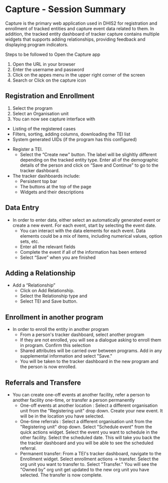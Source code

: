 # Capture - Session Summary

Capture is the primary web application used in DHIS2 for registration and enrollment of tracked entities and capture event data related to them. In addition, the tracked entity dashboard of tracker capture contains multiple widgets that supports adding relationships, providing feedback and displaying program indicators.

Steps to be followed to Open the Capture app

1. Open the URL in your browser
2. Enter the username and password
3. Click on the appes menu in the upper right corner of the screen
4. Search or Click on the capture icon

## Registration and Enrollment

1. Select the program
2. Select an Organisation unit
3. You can now see capture interface with 
* Listing of the registered cases
* Filters, sorting, adding columns, downloading the TEI list
* System generated UIDs (if the program has this configured)

- Register a TEI. 
  - Select the “Create new" button. The label will be slighltly different depending on the tracked entity type. Enter all of the demographic details of the person and click on “Save and Continue” to go to the tracker dashboard.
- The tracker dashboards include:
  * Persistent top bar
  * The buttons at the top of the page
  * Widgets and their descriptions

## Data Entry

- In order to enter data, either select an automatically generated event or create a new event. For each event, start by selecting the event date.
  * You can interact with the data elements for each event. Data elements could be a mix of items, including numerical values, option sets, etc. 
  * Enter all the relevant fields 
  * Complete the event if all of the information has been entered
  * Select “Save” when you are finished

## Adding a Relationship

* Add a “Relationship”
  * Click on Add Relationship.
  * Select the Relationship type and 
  * Select TEI and Save button.

## Enrollment in another program

- In order to enroll the entity in another program
    - From a person's tracker dashboard, select another program
    - If they are not enrolled, you will see a dialogue asking to enroll them in program. Confirm this selection
    - Shared attributes will be carried over between programs. Add in any supplemental information and select "Save."
    - You will be taken to the tracker dashboard in the new program and the person is now enrolled.

## Referrals and Transfere

- You can create one-off events at another facility, refer a person to another facility one-time, or transfer a person permanently
  - One-off events at another location : Select a different organisation unit from the "Registering unit" drop down. Create your new event. It will be in the location you have selected.
  - One-time referrals : Select a different organisation unit from the "Registering unit" drop down. Select "Schedule event" from the quick actions widget. Select the event you want to schedule in the other facility. Select the scheduled date. This will take you back the the tracker dashboard and you will be able to see the scheduled referral.
  - Permanent transfer: From a TEI's tracker dashboard, navigate to the Enrollment widget. Select enrollment actions -> transfer. Select the org unit you want to transfer to. Select "Transfer." You will see the "Owned by" org unit get updated to the new org unit you have selected. The transfer is now complete.



